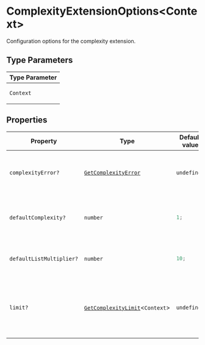 # ComplexityExtensionOptions\<Context\>

Configuration options for the complexity extension.

## Type Parameters

<table>
<thead>
<tr>
<th>Type Parameter</th>
</tr>
</thead>
<tbody>
<tr>
<td>

`Context`

</td>
</tr>
</tbody>
</table>

## Properties

<table>
<thead>
<tr>
<th>Property</th>
<th>Type</th>
<th>Default value</th>
<th>Description</th>
</tr>
</thead>
<tbody>
<tr>
<td>

<a id="complexityerror"></a> `complexityError?`

</td>
<td>

[`GetComplexityError`](../type-aliases/GetComplexityError.md)

</td>
<td>

`undefined`

</td>
<td>

Custom error message generator

</td>
</tr>
<tr>
<td>

<a id="defaultcomplexity"></a> `defaultComplexity?`

</td>
<td>

`number`

</td>
<td>

```ts
1;
```

</td>
<td>

Base complexity score for fields

</td>
</tr>
<tr>
<td>

<a id="defaultlistmultiplier"></a> `defaultListMultiplier?`

</td>
<td>

`number`

</td>
<td>

```ts
10;
```

</td>
<td>

Multiplier applied to list fields

</td>
</tr>
<tr>
<td>

<a id="limit"></a> `limit?`

</td>
<td>

[`GetComplexityLimit`](../type-aliases/GetComplexityLimit.md)\<`Context`\>

</td>
<td>

`undefined`

</td>
<td>

Static limits or function to determine limits based on context

</td>
</tr>
</tbody>
</table>
